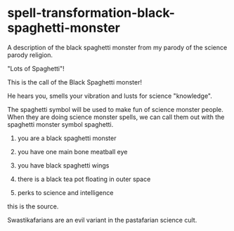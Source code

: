 # spell-transformation-black-spaghetti-monster
A description of the black spaghetti monster from my parody of the science parody religion.

"Lots of Spaghetti"!

This is the call of the Black Spaghetti monster!

He hears you, smells your vibration and lusts for science "knowledge".

The spaghetti symbol will be used to make fun of science monster people. When they are doing science monster spells, we can call them out with the spaghetti monster symbol spaghetti.

1. you are a black spaghetti monster

2. you have one main bone meatball eye

3. you have black spaghetti wings

4. there is a black tea pot floating in outer space

5. perks to science and intelligence

this is the source.

Swastikafarians are an evil variant in the pastafarian science cult.
